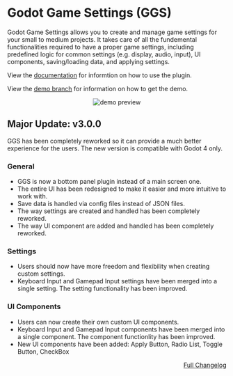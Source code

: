 # Godot Game Settings (GGS)
Godot Game Settings allows you to create and manage game settings for your small to medium projects. It takes care of all the fundemental functionalities required to have a proper game settings, including predefined logic for common settings (e.g. display, audio, input), UI components, saving/loading data, and applying settings.

View the [documentation](https://github.com/PunchablePlushie/godot-game-settings/wiki) for informtion on how to use the plugin.

View the [demo branch](https://github.com/PunchablePlushie/godot-game-settings/tree/demo) for information on how to get the demo.

<p align="center">
    <img src="https://i.postimg.cc/rpKvBkSk/ggs-icon-nobg.png" alt="demo preview">
</p>


## Major Update: v3.0.0
GGS has been completely reworked so it can provide a much better experience for the users. The new version is compatible with Godot 4 only.

### General
* GGS is now a bottom panel plugin instead of a main screen one.
* The entire UI has been redesigned to make it easier and more intuitive to work with.
* Save data is handled via config files instead of JSON files.
* The way settings are created and handled has been completely reworked.
* The way UI component are added and handled has been completely reworked.

### Settings
* Users should now have more freedom and flexibility when creating custom settings.
* Keyboard Input and Gamepad Input settings have been merged into a single setting. The setting functionality has been improved.

### UI Components
* Users can now create their own custom UI components.
* Keyboard Input and Gamepad Input components have been merged into a single component. The component functionlity has been improved.
* New UI components have been added: Apply Button, Radio List, Toggle Button, CheckBox

<p align="right">
    <a href="https://github.com/PunchablePlushie/godot_ggs/wiki/Changelog">Full Changelog</a><br/>
</p>
